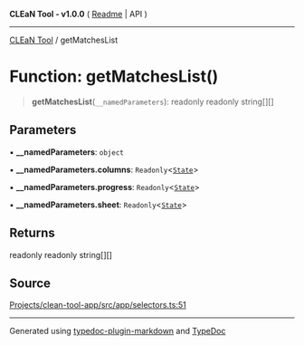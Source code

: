 **CLEaN Tool - v1.0.0** ( [Readme](../README.md) \| API )

***

[CLEaN Tool](../exports.md) / getMatchesList

# Function: getMatchesList()

> **getMatchesList**(`__namedParameters`): readonly readonly string[][]

## Parameters

▪ **\_\_namedParameters**: `object`

▪ **\_\_namedParameters.columns**: `Readonly`\<[`State`](../interfaces/State.md)\>

▪ **\_\_namedParameters.progress**: `Readonly`\<[`State`](../interfaces/State.md)\>

▪ **\_\_namedParameters.sheet**: `Readonly`\<[`State`](../interfaces/State.md)\>

## Returns

readonly readonly string[][]

## Source

[Projects/clean-tool-app/src/app/selectors.ts:51](https://github.com/yuckyh/clean-tool-app/)

***

Generated using [typedoc-plugin-markdown](https://www.npmjs.com/package/typedoc-plugin-markdown) and [TypeDoc](https://typedoc.org/)
